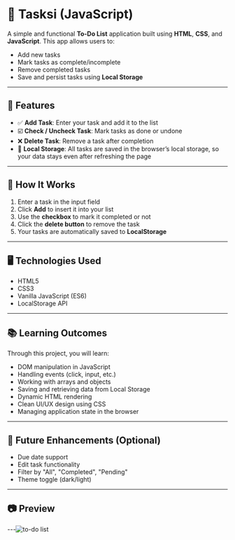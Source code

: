 # 📝 Tasksi (JavaScript)

A simple and functional **To-Do List** application built using **HTML**, **CSS**, and **JavaScript**. This app allows users to:

- Add new tasks
- Mark tasks as complete/incomplete
- Remove completed tasks
- Save and persist tasks using **Local Storage**

---

## 🔧 Features

- ✅ **Add Task**: Enter your task and add it to the list
- ☑️ **Check / Uncheck Task**: Mark tasks as done or undone
- ❌ **Delete Task**: Remove a task after completion
- 💾 **Local Storage**: All tasks are saved in the browser’s local storage, so your data stays even after refreshing the page

---

## 🚀 How It Works

1. Enter a task in the input field
2. Click **Add** to insert it into your list
3. Use the **checkbox** to mark it completed or not
4. Click the **delete button** to remove the task
5. Your tasks are automatically saved to **LocalStorage**

---

## 🖥️ Technologies Used

- HTML5
- CSS3
- Vanilla JavaScript (ES6)
- LocalStorage API

---

## 📚 Learning Outcomes

Through this project, you will learn:

- DOM manipulation in JavaScript
- Handling events (click, input, etc.)
- Working with arrays and objects
- Saving and retrieving data from Local Storage
- Dynamic HTML rendering
- Clean UI/UX design using CSS
- Managing application state in the browser

---

## 🧪 Future Enhancements (Optional)

- Due date support
- Edit task functionality
- Filter by "All", "Completed", "Pending"
- Theme toggle (dark/light)

---

## 📷 Preview



---![to-do list](https://github.com/user-attachments/assets/fe834c7f-5c07-4b08-a6c7-6f126b3aa6c5)
